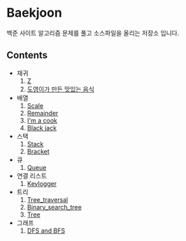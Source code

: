 # Baekjoon
백준 사이트 알고리즘 문제를 풀고 소스파일을 올리는 저장소 입니다.

## Contents

- 재귀
  1. [Z](https://github.com/mgstyle97/Baekjoon/tree/master/src/Recursion/Z)
  2. [도영이가 만든 맛있는 음식](https://github.com/mgstyle97/Baekjoon/tree/master/src/Recursion/도영이가%20만든%20맛있는%20음식)
- 배열
  1. [Scale](https://github.com/mgstyle97/Baekjoon/tree/master/src/Array/Scale)
  2. [Remainder](https://github.com/mgstyle97/Baekjoon/tree/master/src/Array/Remainder)
  3. [I'm a cook](https://github.com/mgstyle97/Baekjoon/tree/master/src/Array/I'm%20a%20cook)
  4. [Black jack](https://github.com/mgstyle97/Baekjoon/tree/master/src/Array/Black%20jack)
- 스택
  1. [Stack](https://github.com/mgstyle97/Baekjoon/tree/master/src/Stack/Stack)
  2. [Bracket](https://github.com/mgstyle97/Baekjoon/tree/master/src/Stack/Bracket)
- 큐
  1. [Queue](https://github.com/mgstyle97/Baekjoon/tree/master/src/Queue/Queue)
- 연결 리스트
  1. [Keylogger](https://github.com/mgstyle97/Baekjoon/blob/master/src/Linked_list/Keylogger/Keylogger.c)
- 트리
  1. [Tree_traversal](https://github.com/mgstyle97/Baekjoon/blob/master/src/Tree/Tree_traversal/Tree_traversal.c)
  2. [Binary_search_tree](https://github.com/mgstyle97/Baekjoon/blob/master/src/Tree/Binary_search_tree/Binary_search_tree.c)
  3. [Tree](https://github.com/mgstyle97/Baekjoon/blob/master/src/Tree/Tree/Tree.c)
- 그래프
  1. [DFS and BFS](https://github.com/mgstyle97/Baekjoon/blob/master/src/Graph/DFS_BFS.c)